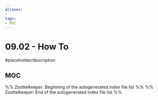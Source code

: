 ```yaml
---
aliases:
- 
tags:
- MOC
---
```


# 09.02 - How To

#placeholder/description

## MOC

%% Zoottelkeeper: Beginning of the autogenerated index file list  %%
%% Zoottelkeeper: End of the autogenerated index file list  %%


